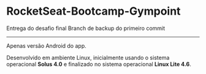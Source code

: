 # RocketSeat-Bootcamp-Gympoint
Entrega do desafio final
Branch de backup do primeiro commit
<hr />
Apenas versão Android do app.

Desenvolvido em ambiente Linux, inicialmente usando o sistema operacional <b>Solus 4.0</b> e finalizado no sistema operacional <b>Linux Lite 4.6</b>.
